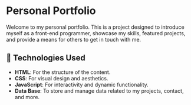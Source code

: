 # Personal Portfolio

Welcome to my personal portfolio. This is a project designed to introduce myself as a front-end programmer, showcase my skills, featured projects, and provide a means for others to get in touch with me.

## 🚀 Technologies Used

- **HTML**: For the structure of the content.
- **CSS**: For visual design and aesthetics.
- **JavaScript**: For interactivity and dynamic functionality.
- **Data Base**: To store and manage data related to my projects, contact, and more.
